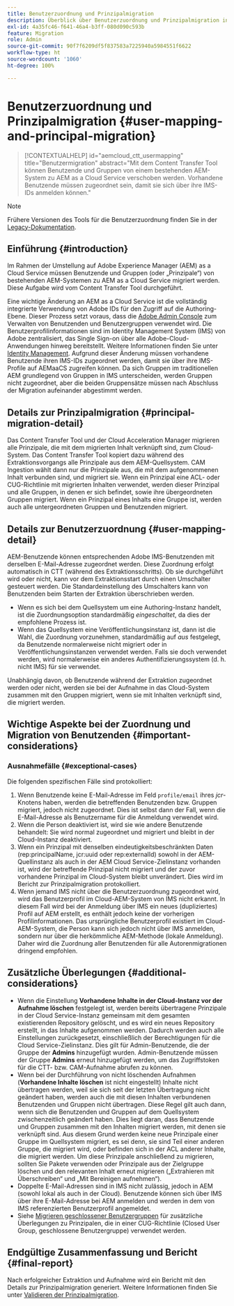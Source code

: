 ```yaml
---
title: Benutzerzuordnung und Prinzipalmigration
description: Überblick über Benutzerzuordnung und Prinzipalmigration in AEM as a Cloud Service.
exl-id: 4a35fc46-f641-46a4-b3ff-080d090c593b
feature: Migration
role: Admin
source-git-commit: 90f7f6209df5f837583a7225940a5984551f6622
workflow-type: ht
source-wordcount: '1060'
ht-degree: 100%

---
```


# Benutzerzuordnung und Prinzipalmigration {#user-mapping-and-principal-migration}

>[!CONTEXTUALHELP]
>id="aemcloud_ctt_usermapping"
>title="Benutzermigration"
>abstract="Mit dem Content Transfer Tool können Benutzende und Gruppen von einem bestehenden AEM-System zu AEM as a Cloud Service verschoben werden. Vorhandene Benutzende müssen zugeordnet sein, damit sie sich über ihre IMS-IDs anmelden können."

>[!NOTE]
>Frühere Versionen des Tools für die Benutzerzuordnung finden Sie in der [Legacy-Dokumentation](/help/journey-migration/content-transfer-tool/user-mapping-tool-legacy/considerations-user-mapping-tool-legacy.md).

## Einführung {#introduction}

Im Rahmen der Umstellung auf Adobe Experience Manager (AEM) as a Cloud Service müssen Benutzende und Gruppen (oder „Prinzipale“) von bestehenden AEM-Systemen zu AEM as a Cloud Service migriert werden. Diese Aufgabe wird vom Content Transfer Tool durchgeführt.

Eine wichtige Änderung an AEM as a Cloud Service ist die vollständig integrierte Verwendung von Adobe IDs für den Zugriff auf die Authoring-Ebene. Dieser Prozess setzt voraus, dass die [Adobe Admin Console](https://helpx.adobe.com/de/enterprise/using/admin-console.html) zum Verwalten von Benutzenden und Benutzergruppen verwendet wird. Die Benutzerprofilinformationen sind im Identity Management System (IMS) von Adobe zentralisiert, das Single Sign-on über alle Adobe-Cloud-Anwendungen hinweg bereitstellt. Weitere Informationen finden Sie unter [Identity Management](https://experienceleague.adobe.com/docs/experience-manager-cloud-service/content/overview/what-is-new-and-different.html?lang=de#identity-management). Aufgrund dieser Änderung müssen vorhandene Benutzende ihren IMS-IDs zugeordnet werden, damit sie über ihre IMS-Profile auf AEMaaCS zugreifen können. Da sich Gruppen im traditionellen AEM grundlegend von Gruppen in IMS unterscheiden, werden Gruppen nicht zugeordnet, aber die beiden Gruppensätze müssen nach Abschluss der Migration aufeinander abgestimmt werden.

## Details zur Prinzipalmigration {#principal-migration-detail}

Das Content Transfer Tool und der Cloud Acceleration Manager migrieren alle Prinzipale, die mit dem migrierten Inhalt verknüpft sind, zum Cloud-System. Das Content Transfer Tool kopiert dazu während des Extraktionsvorgangs alle Prinzipale aus dem AEM-Quellsystem. CAM Ingestion wählt dann nur die Prinzipale aus, die mit dem aufgenommenen Inhalt verbunden sind, und migriert sie. Wenn ein Prinzipal eine ACL- oder CUG-Richtlinie mit migrierten Inhalten verwendet, werden dieser Prinzipal und alle Gruppen, in denen er sich befindet, sowie ihre übergeordneten Gruppen migriert. Wenn ein Prinzipal eines Inhalts eine Gruppe ist, werden auch alle untergeordneten Gruppen und Benutzenden migriert.

## Details zur Benutzerzuordnung {#user-mapping-detail}

AEM-Benutzende können entsprechenden Adobe IMS-Benutzenden mit derselben E-Mail-Adresse zugeordnet werden. Diese Zuordnung erfolgt automatisch in CTT (während des Extraktionsschritts). Ob sie durchgeführt wird oder nicht, kann vor dem Extraktionsstart durch einen Umschalter gesteuert werden. Die Standardeinstellung des Umschalters kann von Benutzenden beim Starten der Extraktion überschrieben werden.

* Wenn es sich bei dem Quellsystem um eine Authoring-Instanz handelt, ist die Zuordnungsoption standardmäßig _eingeschaltet_, da dies der empfohlene Prozess ist.
* Wenn das Quellsystem eine Veröffentlichungsinstanz ist, dann ist die Wahl, die Zuordnung vorzunehmen, standardmäßig auf _aus_ festgelegt, da Benutzende normalerweise nicht migriert oder in Veröffentlichungsinstanzen verwendet werden. Falls sie doch verwendet werden, wird normalerweise ein anderes Authentifizierungssystem (d. h. nicht IMS) für sie verwendet.

Unabhängig davon, ob Benutzende während der Extraktion zugeordnet werden oder nicht, werden sie bei der Aufnahme in das Cloud-System zusammen mit den Gruppen migriert, wenn sie mit Inhalten verknüpft sind, die migriert werden.

## Wichtige Aspekte bei der Zuordnung und Migration von Benutzenden {#important-considerations}

### Ausnahmefälle {#exceptional-cases}

Die folgenden spezifischen Fälle sind protokolliert:

1. Wenn Benutzende keine E-Mail-Adresse im Feld `profile/email` ihres *jcr*-Knotens haben, werden die betreffenden Benutzenden bzw. Gruppen migriert, jedoch nicht zugeordnet. Dies ist selbst dann der Fall, wenn die E-Mail-Adresse als Benutzername für die Anmeldung verwendet wird.
2. Wenn die Person deaktiviert ist, wird sie wie andere Benutzende behandelt: Sie wird normal zugeordnet und migriert und bleibt in der Cloud-Instanz deaktiviert.
3. Wenn ein Prinzipal mit denselben eindeutigkeitsbeschränkten Daten (rep:principalName, jcr:uuid oder rep:externalId) sowohl in der AEM-Quellinstanz als auch in der AEM Cloud Service-Zielinstanz vorhanden ist, wird der betreffende Prinzipal nicht migriert und der zuvor vorhandene Prinzipal im Cloud-System bleibt unverändert. Dies wird im Bericht zur Prinzipalmigration protokolliert.
4. Wenn jemand IMS nicht über die Benutzerzuordnung zugeordnet wird, wird das Benutzerprofil im Cloud-AEM-System von IMS nicht erkannt. In diesem Fall wird bei der Anmeldung über IMS ein neues (dupliziertes) Profil auf AEM erstellt, es enthält jedoch keine der vorherigen Profilinformationen. Das ursprüngliche Benutzerprofil existiert im Cloud-AEM-System, die Person kann sich jedoch nicht über IMS anmelden, sondern nur über die herkömmliche AEM-Methode (lokale Anmeldung). Daher wird die Zuordnung aller Benutzenden für alle Autorenmigrationen dringend empfohlen.

## Zusätzliche Überlegungen {#additional-considerations}

* Wenn die Einstellung **Vorhandene Inhalte in der Cloud-Instanz vor der Aufnahme löschen** festgelegt ist, werden bereits übertragene Prinzipale in der Cloud Service-Instanz gemeinsam mit dem gesamten existierenden Repository gelöscht, und es wird ein neues Repository erstellt, in das Inhalte aufgenommen werden. Dadurch werden auch alle Einstellungen zurückgesetzt, einschließlich der Berechtigungen für die Cloud Service-Zielinstanz. Dies gilt für Admin-Benutzende, die der Gruppe der **Admins** hinzugefügt wurden. Admin-Benutzende müssen der Gruppe **Admins** erneut hinzugefügt werden, um das Zugriffstoken für die CTT- bzw. CAM-Aufnahme abrufen zu können.
* Wenn bei der Durchführung von nicht löschenden Aufnahmen (**Vorhandene Inhalte löschen** ist nicht eingestellt) Inhalte nicht übertragen werden, weil sie sich seit der letzten Übertragung nicht geändert haben, werden auch die mit diesen Inhalten verbundenen Benutzenden und Gruppen nicht übertragen. Diese Regel gilt auch dann, wenn sich die Benutzenden und Gruppen auf dem Quellsystem zwischenzeitlich geändert haben. Dies liegt daran, dass Benutzende und Gruppen zusammen mit den Inhalten migriert werden, mit denen sie verknüpft sind. Aus diesem Grund werden keine neue Prinzipale einer Gruppe im Quellsystem migriert, es sei denn, sie sind Teil einer anderen Gruppe, die migriert wird, oder befinden sich in der ACL anderer Inhalte, die migriert werden. Um diese Prinzipale anschließend zu migrieren, sollten Sie Pakete verwenden oder Prinzipale aus der Zielgruppe löschen und den relevanten Inhalt erneut migrieren („Extrahieren mit Überschreiben“ und „Mit Bereinigen aufnehmen“).
* Doppelte E-Mail-Adressen sind in IMS nicht zulässig, jedoch in AEM (sowohl lokal als auch in der Cloud). Benutzende können sich über IMS über ihre E-Mail-Adresse bei AEM anmelden und werden in dem von IMS referenzierten Benutzerprofil angemeldet.
* Siehe [Migrieren geschlossener Benutzergruppen](/help/journey-migration/content-transfer-tool/using-content-transfer-tool/closed-user-groups-migration.md) für zusätzliche Überlegungen zu Prinzipalen, die in einer CUG-Richtlinie (Closed User Group, geschlossene Benutzergruppe) verwendet werden.

## Endgültige Zusammenfassung und Bericht {#final-report}

Nach erfolgreicher Extraktion und Aufnahme wird ein Bericht mit den Details zur Prinzipalmigration generiert. Weitere Informationen finden Sie unter [Validieren der Prinzipalmigration](/help/journey-migration/content-transfer-tool/using-content-transfer-tool/validating-content-transfers.md#how-to-validate-principal-migration).
